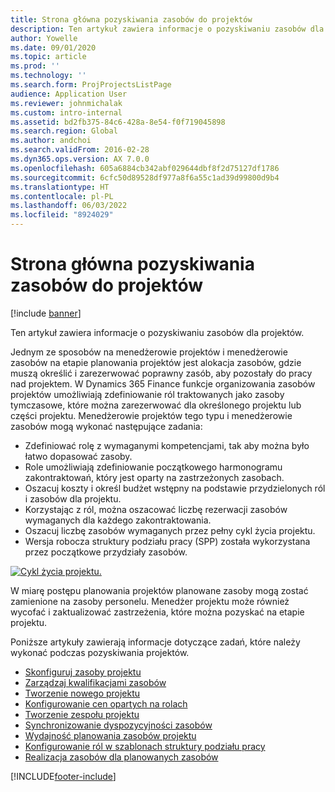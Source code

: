 ```yaml
---
title: Strona główna pozyskiwania zasobów do projektów
description: Ten artykuł zawiera informacje o pozyskiwaniu zasobów dla projektów.
author: Yowelle
ms.date: 09/01/2020
ms.topic: article
ms.prod: ''
ms.technology: ''
ms.search.form: ProjProjectsListPage
audience: Application User
ms.reviewer: johnmichalak
ms.custom: intro-internal
ms.assetid: bd2fb375-84c6-428a-8e54-f0f719045898
ms.search.region: Global
ms.author: andchoi
ms.search.validFrom: 2016-02-28
ms.dyn365.ops.version: AX 7.0.0
ms.openlocfilehash: 605a6884cb342abf029644dbf8f2d75127df1786
ms.sourcegitcommit: 6cfc50d89528df977a8f6a55c1ad39d99800d9b4
ms.translationtype: HT
ms.contentlocale: pl-PL
ms.lasthandoff: 06/03/2022
ms.locfileid: "8924029"
---
```

# <a name="project-resourcing-home-page"></a>Strona główna pozyskiwania zasobów do projektów

[!include [banner](../includes/banner.md)]

Ten artykuł zawiera informacje o pozyskiwaniu zasobów dla projektów.

Jednym ze sposobów na menedżerowie projektów i menedżerowie zasobów na etapie planowania projektów jest alokacja zasobów, gdzie muszą określić i zarezerwować poprawny zasób, aby pozostały do pracy nad projektem. W Dynamics 365 Finance funkcje organizowania zasobów projektów umożliwiają zdefiniowanie ról traktowanych jako zasoby tymczasowe, które można zarezerwować dla określonego projektu lub części projektu. Menedżerowie projektów tego typu i menedżerowie zasobów mogą wykonać następujące zadania:

- Zdefiniować rolę z wymaganymi kompetencjami, tak aby można było łatwo dopasować zasoby.
- Role umożliwiają zdefiniowanie początkowego harmonogramu zakontraktowań, który jest oparty na zastrzeżonych zasobach.
- Oszacuj koszty i określ budżet wstępny na podstawie przydzielonych ról i zasobów dla projektu.
- Korzystając z ról, można oszacować liczbę rezerwacji zasobów wymaganych dla każdego zakontraktowania.
- Oszacuj liczbę zasobów wymaganych przez pełny cykl życia projektu.
- Wersja robocza struktury podziału pracy (SPP) została wykorzystana przez początkowe przydziały zasobów.

[![Cykl życia projektu.](./media/projectresourcing02-1024x812.jpg)](./media/projectresourcing02.jpg)

W miarę postępu planowania projektów planowane zasoby mogą zostać zamienione na zasoby personelu. Menedżer projektu może również wycofać i zaktualizować zastrzeżenia, które można pozyskać na etapie projektu.

Poniższe artykuły zawierają informacje dotyczące zadań, które należy wykonać podczas pozyskiwania projektów.

- [Skonfiguruj zasoby projektu](set-up-project-resources.md)
- [Zarządzaj kwalifikacjami zasobów](manage-resource-competencies.md)
- [Tworzenie nowego projektu](create-new-project.md)
- [Konfigurowanie cen opartych na rolach](set-up-role-based-pricing.md)
- [Tworzenie zespołu projektu](create-project-team.md)
- [Synchronizowanie dyspozycyjności zasobów](synchronize-resource-capacity.md)
- [Wydajność planowania zasobów projektu](project-scheduling-performance.md)
- [Konfigurowanie ról w szablonach struktury podziału pracy](set-up-roles-wbs-template.md)
- [Realizacja zasobów dla planowanych zasobów](resource-fulfillment-planned-resources.md)


[!INCLUDE[footer-include](../includes/footer-banner.md)]